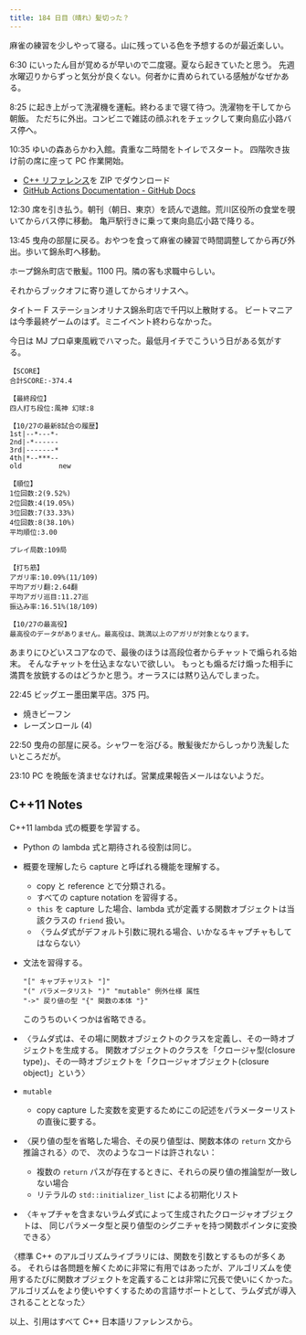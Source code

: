 ```yaml
---
title: 184 日目（晴れ）髪切った？
---
```


麻雀の練習を少しやって寝る。山に残っている色を予想するのが最近楽しい。

6:30 にいったん目が覚めるが早いので二度寝。夏なら起きていたと思う。
先週水曜辺りからずっと気分が良くない。何者かに責められている感触がなぜかある。

8:25 に起き上がって洗濯機を運転。終わるまで寝て待つ。洗濯物を干してから朝飯。
ただちに外出。コンビニで雑誌の顔ぶれをチェックして東向島広小路バス停へ。

10:35 ゆいの森あらかわ入館。貴重な二時間をトイレでスタート。
四階吹き抜け前の席に座って PC 作業開始。

* [C++ リファレンス](https://github.com/cpprefjp/site)を ZIP でダウンロード
* [GitHub Actions Documentation - GitHub Docs](https://docs.github.com/en/free-pro-team@latest/actions)

12:30 席を引き払う。朝刊（朝日、東京）を読んで退館。荒川区役所の食堂を覗いてからバス停に移動。
亀戸駅行きに乗って東向島広小路で降りる。

13:45 曳舟の部屋に戻る。おやつを食って麻雀の練習で時間調整してから再び外出。歩いて錦糸町へ移動。

ホープ錦糸町店で散髪。1100 円。隣の客も求職中らしい。

それからブックオフに寄り道してからオリナスへ。

タイトー F ステーションオリナス錦糸町店で千円以上散財する。
ビートマニアは今季最終ゲームのはず。ミニイベント終わらなかった。

今日は MJ プロ卓東風戦でハマった。最低月イチでこういう日がある気がする。

```text
【SCORE】
合計SCORE:-374.4

【最終段位】
四人打ち段位:風神 幻球:8

【10/27の最新8試合の履歴】
1st|--*---*-
2nd|-*------
3rd|-------*
4th|*--***--
old         new

【順位】
1位回数:2(9.52%)
2位回数:4(19.05%)
3位回数:7(33.33%)
4位回数:8(38.10%)
平均順位:3.00

プレイ局数:109局

【打ち筋】
アガリ率:10.09%(11/109)
平均アガリ翻:2.64翻
平均アガリ巡目:11.27巡
振込み率:16.51%(18/109)

【10/27の最高役】
最高役のデータがありません。最高役は、跳満以上のアガリが対象となります。
```

あまりにひどいスコアなので、最後のほうは高段位者からチャットで煽られる始末。
そんなチャットを仕込まなないで欲しい。
もっとも煽るだけ煽った相手に満貫を放銃するのはどうかと思う。オーラスには黙り込んでしまった。

22:45 ビッグエー墨田業平店。375 円。

* 焼きビーフン
* レーズンロール (4)

22:50 曳舟の部屋に戻る。シャワーを浴びる。散髪後だからしっかり洗髪したいところだが。

23:10 PC を晩飯を済ませなければ。営業成果報告メールはないようだ。

## C++11 Notes

C++11 lambda 式の概要を学習する。

* Python の lambda 式と期待される役割は同じ。
* 概要を理解したら capture と呼ばれる機能を理解する。
  * copy と reference とで分類される。
  * すべての capture notation を習得する。
  * `this` を capture した場合、lambda 式が定義する関数オブジェクトは当該クラスの `friend` 扱い。
  * 〈ラムダ式がデフォルト引数に現れる場合、いかなるキャプチャもしてはならない〉
* 文法を習得する。

  ```text
  "[" キャプチャリスト "]"
  "(" パラメータリスト ")" "mutable" 例外仕様 属性
  "->" 戻り値の型 "{" 関数の本体 "}"
  ```

  このうちのいくつかは省略できる。

* 〈ラムダ式は、その場に関数オブジェクトのクラスを定義し、その一時オブジェクトを生成する。
  関数オブジェクトのクラスを「クロージャ型(closure type)」、その一時オブジェクトを「クロージャオブジェクト(closure object)」という〉
* `mutable`
  * copy capture した変数を変更するためにこの記述をパラメーターリストの直後に要する。
* 〈戻り値の型を省略した場合、その戻り値型は、関数本体の `return` 文から推論される〉ので、
  次のようなコードは許されない：
  * 複数の `return` パスが存在するときに、それらの戻り値の推論型が一致しない場合
  * リテラルの `std::initializer_list` による初期化リスト
* 〈キャプチャを含まないラムダ式によって生成されたクロージャオブジェクトは、
  同じパラメータ型と戻り値型のシグニチャを持つ関数ポインタに変換できる〉

〈標準 C++ のアルゴリズムライブラリには、関数を引数とするものが多くある。
それらは各問題を解くために非常に有用ではあったが、アルゴリズムを使用するたびに関数オブジェクトを定義することは非常に冗長で使いにくかった。
アルゴリズムをより使いやすくするための言語サポートとして、ラムダ式が導入されることとなった〉

以上、引用はすべて C++ 日本語リファレンスから。
